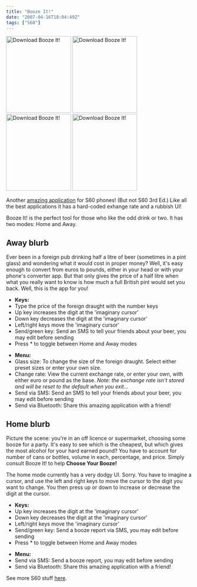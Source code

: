 ```yaml
---
title: "Booze It!"
date: "2007-04-16T18:04:49Z"
tags: ["S60"]
---
```


<P><a href="http://laivakoira.typepad.com/BoozeIt.sis"><img src="https://laivakoira.typepad.com/photos/uncategorized/2007/04/17/boozeit001.jpg" width="176" height="208" border="0" alt="Download Booze It!" /></a> <a href="http://laivakoira.typepad.com/BoozeIt.sis"><img src="https://laivakoira.typepad.com/photos/uncategorized/2007/04/17/boozeit006.jpg" width="176" height="208" border="0" alt="Download Booze It!" /></a><br>
<a href="http://laivakoira.typepad.com/BoozeIt.sis"><img src="https://laivakoira.typepad.com/photos/uncategorized/2007/04/17/boozeit008.jpg" width="176" height="208" border="0" alt="Download Booze It!" /></a> <a href="http://laivakoira.typepad.com/BoozeIt.sis"><img src="https://laivakoira.typepad.com/photos/uncategorized/2007/04/17/boozeit007.jpg" width="176" height="208" border="0" alt="Download Booze It!" /></a>

<P>Another <a href="http://laivakoira.typepad.com/BoozeIt.sis">amazing application</a> for S60 phones! (But not S60 3rd Ed.) Like all the best applications it has a hard-coded exhange rate and a rubbish UI!

<P>Booze It! is the perfect tool for those who like the odd drink or two. It has two modes: Home and Away.</P>

## Away blurb

<P>Ever been in a foreign pub drinking half a litre of beer (sometimes in a pint glass) and wondering what it would cost in proper money? Well, it's easy enough to convert from euros to pounds, either in your head or with your phone's converter app. But that only gives the price of a half litre when what you really want to know is how much a full British pint would set you back. Well, this is the app for you!

<ul>
  <li><b>Keys:</b>
  <li>Type the price of the foreign draught with the number keys
  <li>Up key increases the digit at the 'imaginary cursor'
  <li>Down key decreases the digit at the 'imaginary cursor'
  <li>Left/right keys move the 'imaginary cursor'
  <li>Send/green key: Send an SMS to tell your friends about your beer, you may edit before sending
  <li>Press * to toggle between Home and Away modes
</ul>

<ul>
  <li><b>Menu:</b>
  <li>Glass size: To change the size of the foreign draught. Select either preset sizes or enter your own size.
  <li>Change rate: View the current exchange rate, or enter your own, with either euro or pound as the base.
      <i>Note: the exchange rate isn't stored  and will be reset to the default when you exit...</i>
  <li>Send via SMS: Send an SMS to tell your friends about your beer, you may edit before sending
  <li>Send via Bluetooth: Share this amazing application with a friend!
</ul>

## Home blurb

<P>Picture the scene: you're in an off licence or supermarket, choosing some booze for a party. It's easy to see which is the cheapest, but which gives the most alcohol for your hard earned pound? You have to account for number of cans or bottles, volume in each, percentage, and price. Simply consult Booze It! to help <b>Choose Your Booze!</b>

The home mode currently has a very dodgy UI. Sorry. You have to imagine a cursor, and
use the left and right keys to move the cursor to the digit you want to change. You then
press up or down to increase or decrease the digit at the cursor.

<ul>
  <li><b>Keys:</b>
  <li>Up key increases the digit at the 'imaginary cursor'
  <li>Down key decreases the digit at the 'imaginary cursor'
  <li>Left/right keys move the 'imaginary cursor'
  <li>Send/green key: Send a booze report via SMS, you may edit before sending
  <li>Press * to toggle between Home and Away modes
</ul>

<ul>
  <li><b>Menu:</b>
  <li>Send via SMS: Send a booze report, you may edit before sending
  <li>Send via Bluetooth: Share this amazing application with a friend!
</ul>

See more S60 stuff <a href="/tags/s60">here</a>.
